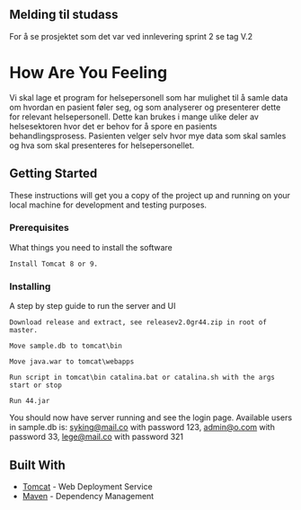 ## Melding til studass

For å se prosjektet som det var ved innlevering sprint 2 se tag V.2

# How Are You Feeling

Vi skal lage et program for helsepersonell som har mulighet til å samle data om hvordan en pasient føler seg, og som analyserer og presenterer dette for relevant helsepersonell. Dette kan brukes i mange ulike deler av helsesektoren hvor det er behov for å spore en pasients behandlingsprosess. 
Pasienten velger selv hvor mye data som skal samles og hva som skal presenteres for helsepersonellet. 


## Getting Started

These instructions will get you a copy of the project up and running on your local machine for development and testing purposes.

### Prerequisites

What things you need to install the software

```
Install Tomcat 8 or 9.
```

### Installing

A step by step guide to run the server and UI
```
Download release and extract, see releasev2.0gr44.zip in root of master.
```
```
Move sample.db to tomcat\bin
```
```
Move java.war to tomcat\webapps
```
```
Run script in tomcat\bin catalina.bat or catalina.sh with the args start or stop
```
```
Run 44.jar
```
You should now have server running and see the login page.
Available users in sample.db is:
syking@mail.co with password 123,
admin@o.com with password 33,
lege@mail.co with password 321

## Built With

* [Tomcat](http://tomcat.apache.org/) - Web Deployment Service
* [Maven](https://maven.apache.org/) - Dependency Management

